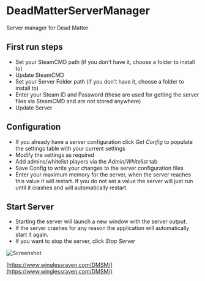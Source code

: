 # DeadMatterServerManager
Server manager for Dead Matter

## First run steps
* Set your SteamCMD path (if you don't have it, choose a folder to install to)
* Update SteamCMD
* Set your Server Folder path (if you don't have it, choose a folder to install to)
* Enter your Steam ID and Password (these are used for getting the server files via SteamCMD and are not stored anywhere)
* Update Server


## Configuration
* If you already have a server configuration click *Get Config* to populate the settings table with your current settings
* Modify the settings as required
* Add admins/whitelist players via the *Admin/Whitelist* tab
* Save Config to write your changes to the server configuration files
* Enter your maximum memory for the server, when the server reaches this value it will restart.  If you do not set a value the server will just run until it crashes and will automatically restart.

## Start Server
* Starting the server will launch a new window with the server output.
* If the server crashes for any reason the application will automatically start it again.
* If you want to stop the server, click *Stop Server*


![Screenshot](https://www.winglessraven.com/DMSM/images/servermanager.png)


[https://www.winglessraven.com/DMSM/](https://www.winglessraven.com/DMSM/)
